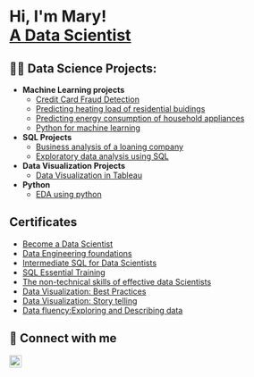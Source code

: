 <h1>Hi, I'm Mary! <br/><a href="https://www.linkedin.com/in/maryadhiambo">A Data Scientist</a>

<h2>👨‍💻 Data Science Projects:</h2>

- <b>Machine Learning projects</b>
  - [Credit Card Fraud Detection](https://github.com/Marytheanalyst/Fraud-detection-machine-learning-model)
  - [Predicting heating load of residential buidings](https://github.com/Marytheanalyst/Linear-Regression-Models/blob/main/Multiple%20Linear%20Regression%20Model.ipynb)
  - [Predicting energy consumption of household appliances](https://github.com/Marytheanalyst/House-appliances-energy-consumption-prediction)
  - [Python for machine learning](https://github.com/Marytheanalyst/Python-for-machine-learning)
- <b>SQL Projects </b>
  - [Business analysis of a loaning company](https://github.com/Marytheanalyst/Portfolioprojects/blob/main/Business%20insights%20for%20a%20loaning%20company)
  - [Exploratory data analysis using SQL](https://github.com/Marytheanalyst/Portfolioprojects/blob/main/Covid19%20deaths%20and%20Vaccinations%20Explorative%20data%20analysis.sql)
- <b>Data Visualization Projects</b>
  - [Data Visualization in Tableau](https://public.tableau.com/app/profile/mary.adhiambo)
- <b>Python</b>
  - [EDA using python](https://github.com/Marytheanalyst/Portfolioprojects/blob/main/Regression%20and%20Correlation%20analysis%20using%20python.py)

<h2>Certificates</h2>

- [Become a Data Scientist](https://www.linkedin.com/learning/certificates/0f06edf94d31763fe9574ed628e37e82bab0efe6d98349721969b1e975eeb4aa)
- [Data Engineering foundations](https://www.linkedin.com/learning/certificates/5228ce73b01f8ae38f24c266a4cb4678501482d787e32d4fb014594b614ea461)
- [Intermediate SQL for Data Scientists](https://www.linkedin.com/learning/certificates/b0446fe07dd34a2c963d8ed95187a26acdb692abde5d35af878c8f348563b115)
- [SQL Essential Training](https://www.linkedin.com/learning/certificates/156ebdcf01052399b5171f799cca4d71ca3167c885d36d064fc9ffeba2b63ae4)
- [The non-technical skills of effective data Scientists](https://www.linkedin.com/learning/certificates/7f67c611bfeb25ec4dbabcd9027b4309f29d85187840b7be1373d9cc6df45fbf)
- [Data Visualization: Best Practices](https://www.linkedin.com/learning/certificates/b02d9c4148833a6734e81910c9a96b2f14d7b9025571c43d8c6d260076862fce)
- [Data Visualization: Story telling](https://www.linkedin.com/learning/certificates/43cedc67ca91aec371be4d1cff69529e7cabf9ec2ed6574e7db37894d4b9e023)
- [Data fluency:Exploring and Describing data](https://www.linkedin.com/learning/certificates/57e3e3ab3f336a5522a9f0723d109f72d6e3fe170cd162ee64f00cc3796b75b5)
     



<h2> 🤳 Connect with me</h2>

[<img align="left" alt="MaryAdhiambo | LinkedIn" width="22px" src="https://cdn.jsdelivr.net/npm/simple-icons@v3/icons/linkedin.svg" />][linkedin]


[linkedin]: https://www.linkedin.com/in/maryadhiambo/

<!--
**joshmadakor1/joshmadakor1** is a ✨ _special_ ✨ repository because its `README.md` (this file) appears on your GitHub profile.

Here are some ideas to get you started:

- 🔭 I’m currently working on ...
- 🌱 I’m currently learning ...
- 👯 I’m looking to collaborate on ...
- 🤔 I’m looking for help with ...
- 💬 Ask me about ...
- 📫 How to reach me: ...
- 😄 Pronouns: ...
- ⚡ Fun fact: ...
-->
